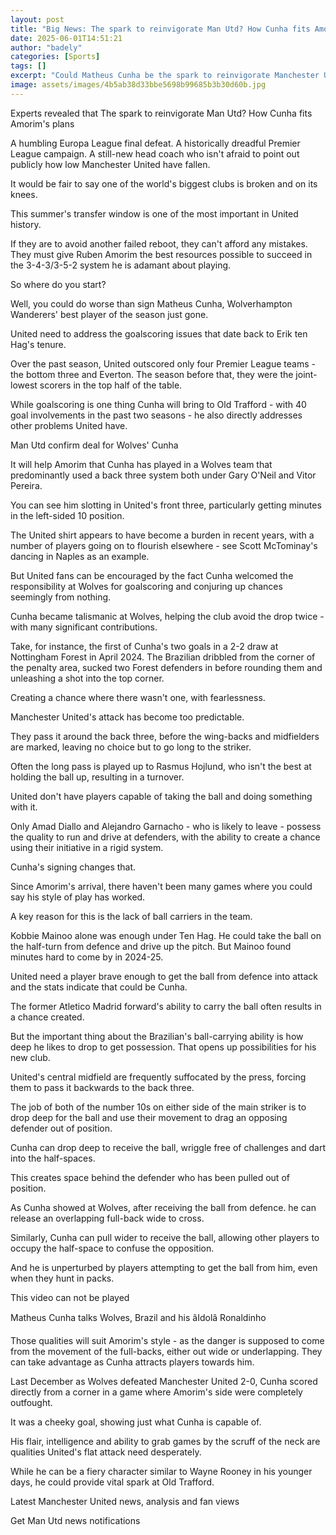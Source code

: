 ```yaml
---
layout: post
title: "Big News: The spark to reinvigorate Man Utd? How Cunha fits Amorim's plans"
date: 2025-06-01T14:51:21
author: "badely"
categories: [Sports]
tags: []
excerpt: "Could Matheus Cunha be the spark to reinvigorate Manchester United? Here is how he fits into Ruben Amorim's plans."
image: assets/images/4b5ab38d33bbe5698b99685b3b30d60b.jpg
---
```


Experts revealed that The spark to reinvigorate Man Utd? How Cunha fits Amorim's plans

A humbling Europa League final defeat. A historically dreadful Premier League campaign. A still-new head coach who isn't afraid to point out publicly how low Manchester United have fallen.

It would be fair to say one of the world's biggest clubs is broken and on its knees.

This summer's transfer window is one of the most important in United history.

If they are to avoid another failed reboot, they can't afford any mistakes. They must give Ruben Amorim the best resources possible to succeed in the 3-4-3/3-5-2 system he is adamant about playing.

So where do you start?

Well, you could do worse than sign Matheus Cunha, Wolverhampton Wanderers' best player of the season just gone.

United need to address the goalscoring issues that date back to Erik ten Hag's tenure.

Over the past season, United outscored only four Premier League teams - the bottom three and Everton. The season before that, they were the joint-lowest scorers in the top half of the table.

While goalscoring is one thing Cunha will bring to Old Trafford - with 40 goal involvements in the past two seasons - he also directly addresses other problems United have.

Man Utd confirm deal for Wolves' Cunha

It will help Amorim that Cunha has played in a Wolves team that predominantly used a back three system both under Gary O'Neil and Vitor Pereira.

You can see him slotting in United's front three, particularly getting minutes in the left-sided 10 position.

The United shirt appears to have become a burden in recent years, with a number of players going on to flourish elsewhere - see Scott McTominay's dancing in Naples as an example.

But United fans can be encouraged by the fact Cunha welcomed the responsibility at Wolves for goalscoring and conjuring up chances seemingly from nothing.

Cunha became talismanic at Wolves, helping the club avoid the drop twice - with many significant contributions.

Take, for instance, the first of Cunha's two goals in a 2-2 draw at Nottingham Forest in April 2024. The Brazilian dribbled from the corner of the penalty area, sucked two Forest defenders in before rounding them and unleashing a shot into the top corner.

Creating a chance where there wasn't one, with fearlessness.

Manchester United's attack has become too predictable.

They pass it around the back three, before the wing-backs and midfielders are marked, leaving no choice but to go long to the striker.

Often the long pass is played up to Rasmus Hojlund, who isn't the best at holding the ball up, resulting in a turnover.

United don't have players capable of taking the ball and doing something with it.

Only Amad Diallo and Alejandro Garnacho - who is likely to leave - possess the quality to run and drive at defenders, with the ability to create a chance using their initiative in a rigid system.

Cunha's signing changes that.

Since Amorim's arrival, there haven't been many games where you could say his style of play has worked.

A key reason for this is the lack of ball carriers in the team.

Kobbie Mainoo alone was enough under Ten Hag. He could take the ball on the half-turn from defence and drive up the pitch. But Mainoo found minutes hard to come by in 2024-25.

United need a player brave enough to get the ball from defence into attack and the stats indicate that could be Cunha.

The former Atletico Madrid forward's ability to carry the ball often results in a chance created.

But the important thing about the Brazilian's ball-carrying ability is how deep he likes to drop to get possession. That opens up possibilities for his new club.

United's central midfield are frequently suffocated by the press, forcing them to pass it backwards to the back three.

The job of both of the number 10s on either side of the main striker is to drop deep for the ball and use their movement to drag an opposing defender out of position.

Cunha can drop deep to receive the ball, wriggle free of challenges and dart into the half-spaces.

This creates space behind the defender who has been pulled out of position.

As Cunha showed at Wolves, after receiving the ball from defence. he can release an overlapping full-back wide to cross.

Similarly, Cunha can pull wider to receive the ball, allowing other players to occupy the half-space to confuse the opposition.

And he is unperturbed by players attempting to get the ball from him, even when they hunt in packs.

This video can not be played

Matheus Cunha talks Wolves, Brazil and his âIdolâ Ronaldinho

Those qualities will suit Amorim's style - as the danger is supposed to come from the movement of the full-backs, either out wide or underlapping. They can take advantage as Cunha attracts players towards him.

Last December as Wolves defeated Manchester United 2-0, Cunha scored directly from a corner in a game where Amorim's side were completely outfought.

It was a cheeky goal, showing just what Cunha is capable of.

His flair, intelligence and ability to grab games by the scruff of the neck are qualities United's flat attack need desperately.

While he can be a fiery character similar to Wayne Rooney in his younger days, he could provide vital spark at Old Trafford.

Latest Manchester United news, analysis and fan views

Get Man Utd news notifications


